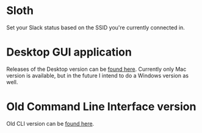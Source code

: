 # Sloth
Set your Slack status based on the SSID you're currently connected in.

# Desktop GUI application
Releases of the Desktop version can be [found here](https://github.com/kirbo/sloth/releases).
Currently only Mac version is available, but in the future I intend to do a Windows version as well.

# Old Command Line Interface version
Old CLI version can be [found here](https://github.com/kirbo/sloth/tree/cli).
